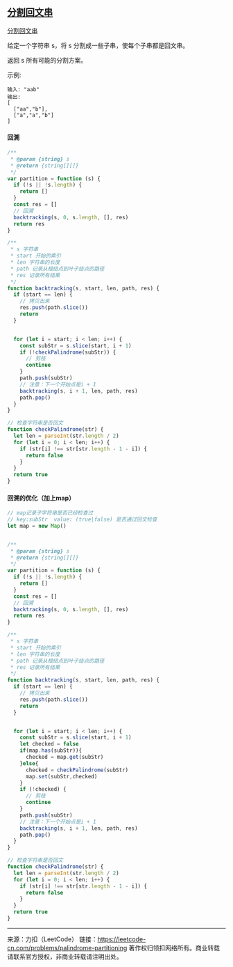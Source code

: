 ## [分割回文串](https://leetcode-cn.com/problems/palindrome-partitioning/)

[分割回文串](https://leetcode-cn.com/problems/palindrome-partitioning/)

给定一个字符串 s，将 s 分割成一些子串，使每个子串都是回文串。

返回 s 所有可能的分割方案。

示例:

```
输入: "aab"
输出:
[
  ["aa","b"],
  ["a","a","b"]
]
```





#### 回溯

```js
/**
 * @param {string} s
 * @return {string[][]}
 */
var partition = function (s) {
  if (!s || !s.length) {
    return []
  }
  const res = []
  // 回溯
  backtracking(s, 0, s.length, [], res)
  return res
}

/**
 * s 字符串
 * start 开始的索引
 * len 字符串的长度
 * path 记录从根结点到叶子结点的路径
 * res 记录所有结果
 */
function backtracking(s, start, len, path, res) {
  if (start == len) {
    // 拷贝出来
    res.push(path.slice())
    return
  }


  for (let i = start; i < len; i++) {
    const subStr = s.slice(start, i + 1)
    if (!checkPalindrome(subStr)) {
      // 剪枝
      continue
    }
    path.push(subStr)
    // 注意：下一个开始点是i + 1
    backtracking(s, i + 1, len, path, res)
    path.pop()
  }
}

// 检查字符串是否回文
function checkPalindrome(str) {
  let len = parseInt(str.length / 2)
  for (let i = 0; i < len; i++) {
    if (str[i] !== str[str.length - 1 - i]) {
      return false
    }
  }
  return true
}
```





#### 回溯的优化（加上map）

```js
// map记录子字符串是否已经检查过
// key:subStr  value: (true|false) 是否通过回文检查
let map = new Map()


/**
 * @param {string} s
 * @return {string[][]}
 */
var partition = function (s) {
  if (!s || !s.length) {
    return []
  }
  const res = []
  // 回溯
  backtracking(s, 0, s.length, [], res)
  return res
}

/**
 * s 字符串
 * start 开始的索引
 * len 字符串的长度
 * path 记录从根结点到叶子结点的路径
 * res 记录所有结果
 */
function backtracking(s, start, len, path, res) {
  if (start == len) {
    // 拷贝出来
    res.push(path.slice())
    return
  }


  for (let i = start; i < len; i++) {
    const subStr = s.slice(start, i + 1)
    let checked = false
    if(map.has(subStr)){
      checked = map.get(subStr)
    }else{
      checked = checkPalindrome(subStr)
      map.set(subStr,checked)
    }
    if (!checked) {
      // 剪枝
      continue
    }
    path.push(subStr)
    // 注意：下一个开始点是i + 1
    backtracking(s, i + 1, len, path, res)
    path.pop()
  }
}

// 检查字符串是否回文
function checkPalindrome(str) {
  let len = parseInt(str.length / 2)
  for (let i = 0; i < len; i++) {
    if (str[i] !== str[str.length - 1 - i]) {
      return false
    }
  }
  return true
}
```









-----

来源：力扣（LeetCode）
链接：https://leetcode-cn.com/problems/palindrome-partitioning
著作权归领扣网络所有。商业转载请联系官方授权，非商业转载请注明出处。